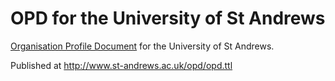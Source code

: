 # OPD for the University of St Andrews

[Organisation Profile Document](http://opd.data.ac.uk) for the University of St Andrews.

Published at http://www.st-andrews.ac.uk/opd/opd.ttl
